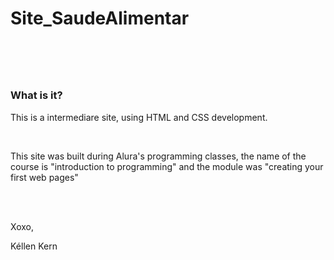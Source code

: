 <h1>Site_SaudeAlimentar<h1>
<br>

<h3>What is it?</h3>
<p>This is a intermediare site, using HTML and CSS development.</p>
<br>
<p>This site was built during Alura's programming classes, the name of the course is "introduction to programming" and the 
module was "creating your first web pages"</p>
<br><br>
<p>Xoxo,</p>
<p>Kéllen Kern</p>
